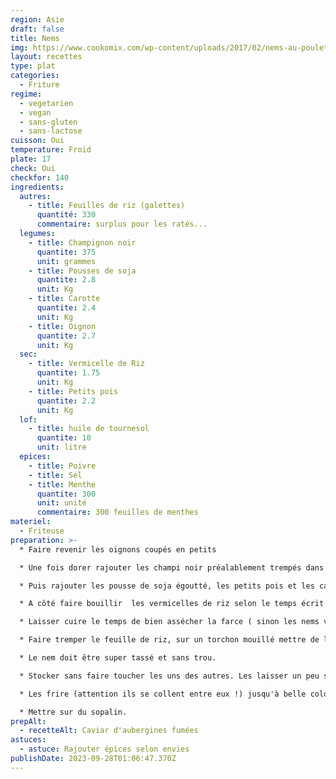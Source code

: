 ```yaml
---
region: Asie
draft: false
title: Nems
img: https://www.cookomix.com/wp-content/uploads/2017/02/nems-au-poulet-thermomix-800x600.jpg
layout: recettes
type: plat
categories:
  - Friture
regime:
  - vegetarien
  - vegan
  - sans-gluten
  - sans-lactose
cuisson: Oui
temperature: Froid
plate: 17
check: Oui
checkfor: 140
ingredients:
  autres:
    - title: Feuilles de riz (galettes)
      quantité: 330
      commentaire: surplus pour les ratés...
  legumes:
    - title: Champignon noir
      quantite: 375
      unit: grammes
    - title: Pousses de soja
      quantite: 2.8
      unit: Kg
    - title: Carotte
      quantite: 2.4
      unit: Kg
    - title: Oignon
      quantite: 2.7
      unit: Kg
  sec:
    - title: Vermicelle de Riz
      quantite: 1.75
      unit: Kg
    - title: Petits pois
      quantite: 2.2
      unit: Kg
  lof:
    - title: huile de tournesol
      quantite: 10
      unit: litre
  epices:
    - title: Poivre
    - title: Sel
    - title: Menthe
      quantite: 300
      unit: unité
      commentaire: 300 feuilles de menthes
materiel:
  - Friteuse
preparation: >-
  * Faire revenir les oignons coupés en petits

  * Une fois dorer rajouter les champi noir préalablement trempés dans l'eau froide, rincés 3 fois et hâchés menu. 

  * Puis rajouter les pousse de soja égoutté, les petits pois et les carotte rappées. 

  * A côté faire bouillir  les vermicelles de riz selon le temps écrit sur le paquet et mélanger à la farce une fois égoutter. 

  * Laisser cuire le temps de bien assécher la farce ( sinon les nems vont éclater), bien mélanger le tout. Epicer, saler, poivrer. 

  * Faire tremper le feuille de riz, sur un torchon mouillé mettre de la farce en bonne quantité, rouler en serrant le max possible, rabattre les côtés seulement un fois au milieu de la feuille de riz. 

  * Le nem doit être super tassé et sans trou. 

  * Stocker sans faire toucher les uns des autres. Les laisser un peu sécher à l'air libre. 

  * Les frire (attention ils se collent entre eux !) jusqu'à belle coloration. 

  * Mettre sur du sopalin.
prepAlt:
  - recetteAlt: Caviar d'aubergines fumées
astuces:
  - astuce: Rajouter épices selon envies
publishDate: 2023-09-28T01:06:47.370Z
---
```

